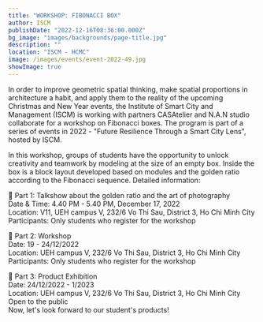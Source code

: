 ```yaml
---
title: "WORKSHOP: FIBONACCI BOX"
author: ISCM
publishDate: "2022-12-16T08:36:00.000Z"
bg_image: "images/backgrounds/page-title.jpg"
description: "" 
location: "ISCM - HCMC"
image: /images/events/event-2022-49.jpg
showImage: true
---
```

In order to improve geometric spatial thinking, make spatial proportions in architecture a habit, and apply them to the reality of the upcoming Christmas and New Year events, the Institute of Smart City and Management (ISCM) is working with partners CASAtelier and N.A.N studio collaborate for a workshop on Fibonacci boxes. The program is part of a series of events in 2022 - "Future Resilience Through a Smart City Lens", hosted by ISCM.

In this workshop, groups of students have the opportunity to unlock creativity and teamwork by modeling at the size of an empty box. Inside the box is a block layout developed based on modules and the golden ratio according to the Fibonacci sequence.
Detailed information:

🌟 Part 1: Talkshow about the golden ratio and the art of photography \
Date & Time: 4.40  PM - 5.40 PM, December 17, 2022 \
Location: V11, UEH campus V, 232/6 Vo Thi Sau, District 3, Ho Chi Minh City \
Participants: Only students who register for the workshop

🌟 Part 2: Workshop \
Date: 19 - 24/12/2022 \
Location: UEH campus V, 232/6 Vo Thi Sau, District 3, Ho Chi Minh City \
Participants: Only students who register for the workshop

🌟 Part 3: Product Exhibition \
Date: 24/12/2022 - 1/2023 \
Location: UEH campus V, 232/6 Vo Thi Sau, District 3, Ho Chi Minh City \
Open to the public \
Now, let's look forward to our student's products!